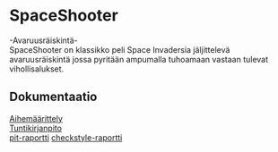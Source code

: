 # SpaceShooter
-Avaruusräiskintä-
<br>
SpaceShooter on klassikko peli Space Invadersia jäljittelevä avaruusräiskintä
jossa pyritään ampumalla tuhoamaan vastaan tulevat vihollisalukset.
<br>
## Dokumentaatio
[Aihemäärittely](Dokumentaatio/Aihemaarittely.md)
<br>
[Tuntikirjanpito](Dokumentaatio/Tuntikirjanpito.md)
<br>
[pit-raportti](file:///home/jonathan/varjorepo/Dokumentaatio/pit/201701261757/index.html)
[checkstyle-raportti](file:///home/jonathan/varjorepo/Dokumentaatio/site/checkstyle.html)
